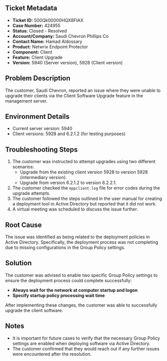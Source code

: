 ## Ticket Metadata
- **Ticket ID:** 500Qk00000HQX8FIAX
- **Case Number:** 424955
- **Status:** Closed - Resolved
- **Account/Company:** Saudi Chevron Phillips Co
- **Contact Name:** Hamad Aldossary
- **Product:** Netwrix Endpoint Protector
- **Component:** Client
- **Feature:** Client Upgrade
- **Version:** 5940 (Server version), 5928 (Client version)

## Problem Description
The customer, Saudi Chevron, reported an issue where they were unable to upgrade their clients via the Client Software Upgrade feature in the management server.

## Environment Details
- Current server version: 5940
- Client versions: 5928 and 6.2.1.2 (for testing purposes)

## Troubleshooting Steps
1. The customer was instructed to attempt upgrades using two different scenarios:
   - Upgrade from the existing client version 5928 to version 5928 (intermediary version).
   - Upgrade from version 6.2.1.2 to version 6.2.2.1.
2. The customer checked the `eppclient.log` file for error codes during the upgrade attempts.
3. The customer followed the steps outlined in the user manual for creating a deployment tool in Active Directory but reported that it did not work.
4. A virtual meeting was scheduled to discuss the issue further.

## Root Cause
The issue was identified as being related to the deployment policies in Active Directory. Specifically, the deployment process was not completing due to missing configurations in the Group Policy settings.

## Solution
The customer was advised to enable two specific Group Policy settings to ensure the deployment process could complete successfully:
- **Always wait for the network at computer startup and logon**
- **Specify startup policy processing wait time**

After implementing these changes, the customer was able to successfully upgrade the client software.

## Notes
- It is important for future cases to verify that the necessary Group Policy settings are enabled when deploying software via Active Directory.
- The customer confirmed that they would reach out if any further issues were encountered after the resolution.